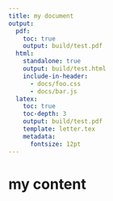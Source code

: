 ```yaml
---
title: my document
output:
  pdf:
    toc: true
    output: build/test.pdf
  html:
    standalone: true
    output: build/test.html
    include-in-header:
      - docs/foo.css
      - docs/bar.js
  latex:
    toc: true
    toc-depth: 3
    output: build/test.pdf
    template: letter.tex
    metadata:
      fontsize: 12pt
---
```


# my content
